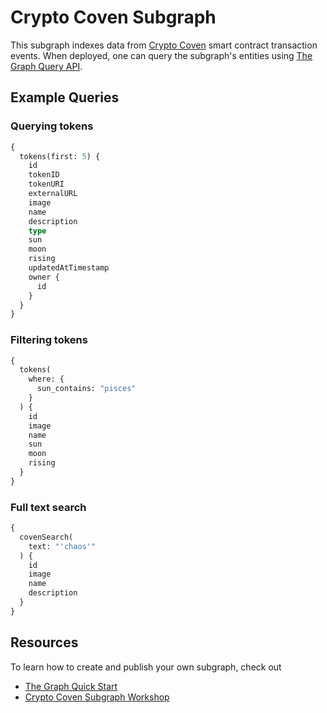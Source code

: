 # Crypto Coven Subgraph

This subgraph indexes data from [Crypto Coven](https://etherscan.io/address/0x5180db8F5c931aaE63c74266b211F580155ecac8#readContract) smart contract transaction events. When deployed, one can query the subgraph's entities using [The Graph Query API](https://thegraph.com/docs/en/developer/graphql-api/).

## Example Queries

### Querying tokens
```graphql
{
  tokens(first: 5) {
    id
    tokenID
    tokenURI
    externalURL
    image 
    name 
    description
    type 
    sun 
    moon 
    rising 
    updatedAtTimestamp 
    owner {
      id 
    }
  }
}
```

### Filtering tokens
```graphql
{
  tokens(
    where: {
      sun_contains: "pisces"
    }
  ) {
    id
    image
    name 
    sun 
    moon 
    rising
  }
}
```

### Full text search
```graphql
{
  covenSearch(
    text: "'chaos'"
  ) {
    id
    image
    name
    description
  }
}
```

## Resources
To learn how to create and publish your own subgraph, check out
- [The Graph Quick Start](https://thegraph.com/docs/en/developer/quick-start/)
- [Crypto Coven Subgraph Workshop](https://github.com/dabit3/custom-nft-subgraph-workshop)